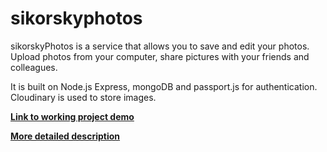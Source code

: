 # sikorskyphotos
sikorskyPhotos is a service that allows you to save and edit your photos. Upload photos from your computer, share pictures with your friends and colleagues.

It is built on Node.js Express, mongoDB and passport.js for authentication. Cloudinary is used to store images. 

**[Link to working project demo](https://youtu.be/DvJIP_bMUR8)**

**[More detailed description](https://docs.google.com/document/d/10wcEL9ROlxIS8prdC3hWi3aSmOFX3p6OJ-YDpNWN5LQ/edit?usp=sharing)**
